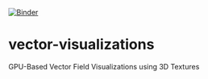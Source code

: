 [![Binder](https://mybinder.org/badge_logo.svg)](https://mybinder.org/v2/gh/Hackshaven/vector-visualizations.git/master?filepath=Tornado%2520NetCDF.ipynb)

# vector-visualizations
GPU-Based Vector Field Visualizations using 3D Textures
